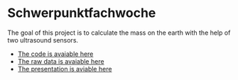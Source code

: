 # Schwerpunktfachwoche
The goal of this project is to calculate the mass on the earth with the help of two ultrasound sensors.
- [The code is avaiable here](https://github.com/quiode/Schwerpunktfachwoche/blob/main/src/main.cpp)
- [The raw data is avaiable here](https://github.com/quiode/Schwerpunktfachwoche/blob/main/data/data.csv)
- [The presentation is aviable here](https://github.com/quiode/Schwerpunktfachwoche/blob/main/presentation/Pr%C3%A4sentation.odp)
